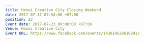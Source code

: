 ```yaml
---
title: Hanoi Creative City Closing Weekend
date: 2017-07-17 07:54:00 +07:00
position: 23
Event date: 2017-07-23 00:00:00 +07:00
Venue: Hanoi Creative City
Event URL: https://www.facebook.com/events/143014529610291/
---
```


